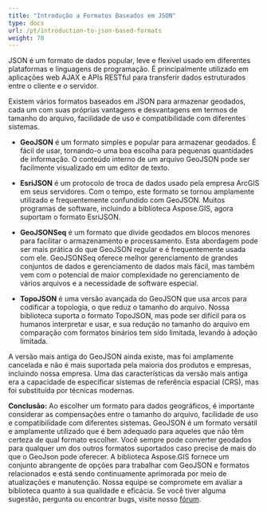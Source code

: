 ```yaml
---
title: "Introdução a Formatos Baseados em JSON"
type: docs
url: /pt/introduction-to-json-based-formats
weight: 70
---
```


JSON é um formato de dados popular, leve e flexível usado em diferentes plataformas e linguagens de programação. É principalmente utilizado em aplicações web AJAX e APIs RESTful para transferir dados estruturados entre o cliente e o servidor.

Existem vários formatos baseados em JSON para armazenar geodados, cada um com suas próprias vantagens e desvantagens em termos de tamanho do arquivo, facilidade de uso e compatibilidade com diferentes sistemas.

- **GeoJSON** é um formato simples e popular para armazenar geodados. É fácil de usar, tornando-o uma boa escolha para pequenas quantidades de informação. O conteúdo interno de um arquivo GeoJSON pode ser facilmente visualizado em um editor de texto.

- **EsriJSON** é um protocolo de troca de dados usado pela empresa ArcGIS em seus servidores. Com o tempo, este formato se tornou amplamente utilizado e frequentemente confundido com GeoJSON. Muitos programas de software, incluindo a biblioteca Aspose.GIS, agora suportam o formato EsriJSON.

- **GeoJSONSeq** é um formato que divide geodados em blocos menores para facilitar o armazenamento e processamento. Esta abordagem pode ser mais prática do que GeoJSON regular e é frequentemente usada com ele. GeoJSONSeq oferece melhor gerenciamento de grandes conjuntos de dados e gerenciamento de dados mais fácil, mas também vem com o potencial de maior complexidade no gerenciamento de vários arquivos e a necessidade de software especial.

- **TopoJSON** é uma versão avançada do GeoJSON que usa arcos para codificar a topologia, o que reduz o tamanho do arquivo. Nossa biblioteca suporta o formato TopoJSON, mas pode ser difícil para os humanos interpretar e usar, e sua redução no tamanho do arquivo em comparação com formatos binários tem sido limitada, levando à adoção limitada.

A versão mais antiga do GeoJSON ainda existe, mas foi amplamente cancelada e não é mais suportada pela maioria dos produtos e empresas, incluindo nossa empresa. Uma das características da versão mais antiga era a capacidade de especificar sistemas de referência espacial (CRS), mas foi substituída por técnicas modernas.

**Conclusão:**
Ao escolher um formato para dados geográficos, é importante considerar as compensações entre o tamanho do arquivo, facilidade de uso e compatibilidade com diferentes sistemas. GeoJSON é um formato versátil e amplamente utilizado que é bem adequado para aqueles que não têm certeza de qual formato escolher. Você sempre pode converter geodados para qualquer um dos outros formatos suportados caso precise de mais do que o GeoJson pode oferecer. A biblioteca Aspose.GIS fornece um conjunto abrangente de opções para trabalhar com GeoJSON e formatos relacionados e está sendo continuamente aprimorada por meio de atualizações e manutenção. Nossa equipe se compromete em avaliar a biblioteca quanto à sua qualidade e eficácia. Se você tiver alguma sugestão, pergunta ou encontrar bugs, visite nosso [fórum](https://forum.aspose.com/c/gis/33).
